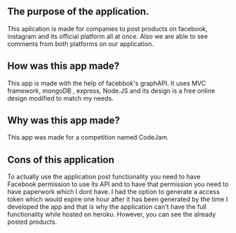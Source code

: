 ## The purpose of the application.
This aplication is made for companies to post products on facebook, instagram
and its official platform all at once. 
Also we are able to see comments from both platforms on our application.
## How was this app made?
This app is made with the help of facebbok's graphAPI.
It uses MVC framework, mongoDB , express, Node.JS and its design is
a free online design modified to match my needs.
## Why was this app made?
This app was made for a competition named CodeJam.
## Cons of this application
To actually use the application post functionality you need to
have Facebook permission to use its API and to have that permission
you need to have paperwork which I dont have. 
I had the option to generate a access token which would expire one hour after
it has been generated by the time I developed the app and that is why
the application can't have the full functionality while hosted on heroku.
However, you can see the already posted products.
